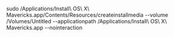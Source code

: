 sudo /Applications/Install\ OS\ X\ Mavericks.app/Contents/Resources/createinstallmedia --volume /Volumes/Untitled --applicationpath /Applications/Install\ OS\ X\ Mavericks.app --nointeraction
